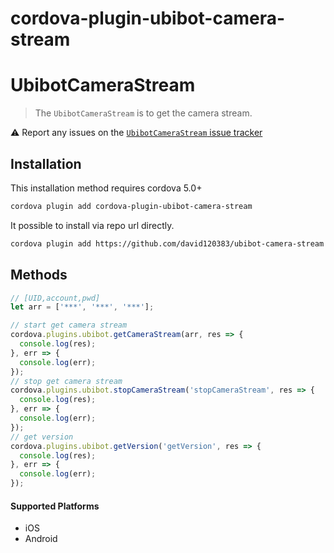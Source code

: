 # cordova-plugin-ubibot-camera-stream

# UbibotCameraStream

> The `UbibotCameraStream` is to get the camera stream.

:warning: Report any issues on the [`UbibotCameraStream` issue tracker](https://github.com/david120383/ubibot-camera-stream/issues)

## Installation

This installation method requires cordova 5.0+

```bash
cordova plugin add cordova-plugin-ubibot-camera-stream
```

It possible to install via repo url directly.

```bash
cordova plugin add https://github.com/david120383/ubibot-camera-stream.git
```

## Methods

```javascript
// [UID,account,pwd]
let arr = ['***', '***', '***'];

// start get camera stream
cordova.plugins.ubibot.getCameraStream(arr, res => {
  console.log(res);
}, err => {
  console.log(err);
});
// stop get camera stream
cordova.plugins.ubibot.stopCameraStream('stopCameraStream', res => {
  console.log(res);
}, err => {
  console.log(err);
});
// get version
cordova.plugins.ubibot.getVersion('getVersion', res => {
  console.log(res);
}, err => {
  console.log(err);
});
```

#### Supported Platforms

* iOS
* Android
